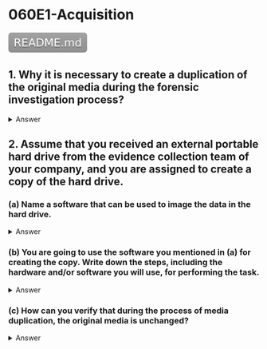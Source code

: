 # 060E1-Acquisition

[![](README.svg)](README.md)

## 1. Why it is necessary to create a duplication of the original media during the forensic investigation process?

<details>
<summary>Answer</summary>
<p>
Digital evidence are highly fragile, analyzing the original evidence could easily altered, damaged or even destroyed the evidence.

To prevent accidental or intentional manipulation of the original evidence, it is necessary to create a duplication of the original media during the forensic investigation process. The resulted forensic image is identical in every way to the original, not only including the working files, but also hidden, erased, fragmented, corrupted, temporary and special attribute files.
This allows storing the original media away, safe from harm while the investigation proceeds using the disk image.
<details>
<summary>Translate</summary>
<p>
數字證據是非常脆弱的, 分析原始證據可以輕易塗改, 損壞甚至摧毀了證據。

為了防止原始證據的意外或故意操縱, 有必要在法庭調查過程中創建原始媒體的複製。所得法醫圖像中的每個日日夜夜原來的, 不僅包括工作文件相同, 但也隱藏, 刪除, 碎片, 損壞, 臨時的和特殊的屬性文件。這使得在使用磁盤鏡像調查所得不受傷害存儲原始媒體了, 是安全的。
</p>
</details>  
</p>
</details>  

## 2. Assume that you received an external portable hard drive from the evidence collection team of your company, and you are assigned to create a copy of the hard drive.

### (a) Name a software that can be used to image the data in the hard drive.

<details>
<summary>Answer</summary>
<p>
AccessData FTK Imager.
Several tools are available to image data, such as AccessData FTK Imager, EnCase Forensic Imager, and the utility dd in Unix/Linux.
<details>
<summary>Translate</summary>
<p>
AccessData FTK Imager。

幾個工具可用來的圖像數據, 諸如的AccessData FTK成像儀, 包住法醫成像儀, 和在Unix / Linux中的利用dd。
</p>
</details>  
</p>
</details>  

### (b) You are going to use the software you mentioned in (a) for creating the copy. Write down the steps, including the hardware and/or software you will use, for performing the task.

<details>
<summary>Answer</summary>
<p>

1. Connect the portable hard drive to a hardware-based write blocker.
2. Connect the hardware-based write blocker to the computer.
3. Start FTK Imager to create a forensic image of the hard drive.
4. Check the output of FTK Imager to ensure the resulted forensic image is exactly the same as the original source.
5. Start a software-based write blocker application on the computer, and start the write-blocking function.
6. Connect the portable hard drive to the computer.
7. Start FTK Imager to create a forensic image of the hard drive.
8. Check the output of FTK Imager to ensure the resulted forensic image is exactly the same as the original source.
<details>
<summary>Translate</summary>
<p>

1. 連接的便攜式硬盤驅動器, 以基於硬件的寫阻斷劑。
2. 連接的基於硬件的寫阻滯劑到計算機。
3. 開始FTK成像以創建硬盤驅動器的法醫圖像。
4. 檢查FTK成像儀的輸出, 以確保所得到的法醫圖像是完全一樣的原始源。
5. 在計算機上啟動的基於軟件的寫入攔截應用, 並啟動阻塞寫功能。
6. 連接的便攜式硬盤驅動器和計算機。
7. 開始FTK成像以創建硬盤驅動器的法醫圖像。
8. 檢查FTK成像儀的輸出, 以確保所得到的法醫圖像是完全一樣的原始源。
</p>
</details>  
</p>
</details>  

### (c) How can you verify that during the process of media duplication, the original media is unchanged?

<details>
<summary>Answer</summary>
<p>
It is necessary to generate hash reports of the original media, which is used as a benchmark to prove the integrity of the evidence. Algorithms such as Secure Hash

Algorithm (SHA-1) and SHA-2, or Message Digest 5 (MD5) can be used as the hash function.
When the portable hard drive is imaged, a drive hash and an image hash are generated for verification. The drive hash should match the hash reports of the original media to prove that the original media is unchanged during the process of media duplication.
<details>
<summary>Translate</summary>
<p>
有必要產生原始媒體, 它被用來作為基準來證明證據的完整性的散列報告。算法, 例如安全散列算法(SHA-1)和SHA-2, 或消息摘要5(MD5)可以用作散列函數。

當便攜式硬盤驅動器進行成像時, 針對驗證生成的驅動散列和圖像散列。驅動散列應匹配原始媒體的哈希報告, 證明原來的媒體是重複的過程中保持不變。
</p>
</details>  
</p>
</details>  
